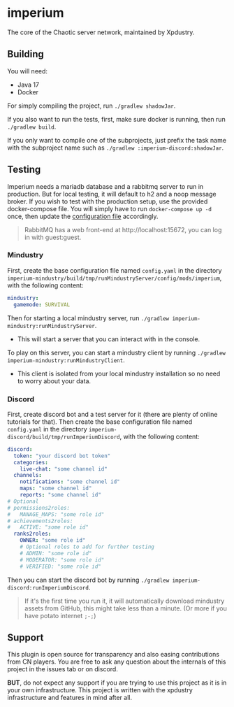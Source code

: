 # imperium

The core of the Chaotic server network, maintained by Xpdustry.

## Building

You will need:
- Java 17
- Docker

For simply compiling the project, run `./gradlew shadowJar`.

If you also want to run the tests, first, make sure docker is running, then run `./gradlew build`.

If you only want to compile one of the subprojects,
just prefix the task name with the subproject name such as `./gradlew :imperium-discord:shadowJar`.

## Testing

Imperium needs a mariadb database and a rabbitmq server to run in production.
But for local testing, it will default to h2 and a noop message broker.
If you wish to test with the production setup, use the provided docker-compose file.
You will simply have to run `docker-compose up -d` once, then update the [configuration file](imperium-common/src/main/kotlin/com/xpdustry/imperium/common/config/ImperiumConfig.kt) accordingly.

> RabbitMQ has a web front-end at http://localhost:15672, you can log in with guest:guest.

### Mindustry

First, create the base configuration file named `config.yaml` in the directory `imperium-mindustry/build/tmp/runMindustryServer/config/mods/imperium`,
with the following content:
```yaml
mindustry:
  gamemode: SURVIVAL
```

Then for starting a local mindustry server, run `./gradlew imperium-mindustry:runMindustryServer`.
- This will start a server that you can interact with in the console.

To play on this server, you can start a mindustry client by running `./gradlew imperium-mindustry:runMindustryClient`.
- This client is isolated from your local mindustry installation so no need to worry about your data.

### Discord

First, create discord bot and a test server for it (there are plenty of online tutorials for that).
Then create the base configuration file named `config.yaml` in the directory `imperium-discord/build/tmp/runImperiumDiscord`,
with the following content:
```yaml
discord:
  token: "your discord bot token"
  categories:
    live-chat: "some channel id"
  channels:
    notifications: "some channel id"
    maps: "some channel id"
    reports: "some channel id"
# Optional
# permissions2roles:
#   MANAGE_MAPS: "some role id"
# achievements2roles:
#   ACTIVE: "some role id"
  ranks2roles:
    OWNER: "some role id"
    # Optional roles to add for further testing
    # ADMIN: "some role id"
    # MODERATOR: "some role id"
    # VERIFIED: "some role id"
```

Then you can start the discord bot by running `./gradlew imperium-discord:runImperiumDiscord`.

> If it's the first time you run it, it will automatically download mindustry assets from GitHub,
> this might take less than a minute. (Or more if you have potato internet `;-;`)

## Support

This plugin is open source for transparency and also easing contributions from CN players.
You are free to ask any question about the internals of this project in the issues tab or on discord.

**BUT**, do not expect any support if you are trying to use this project as it is in your own infrastructure.
This project is written with the xpdustry infrastructure and features in mind after all.
